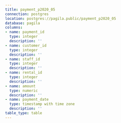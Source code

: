 ```yaml
---
title: payment_p2020_05
connection: postgres
location: postgres://pagila.public/payment_p2020_05
database: pagila
columns:
- name: payment_id
  type: integer
  description: ''
- name: customer_id
  type: integer
  description: ''
- name: staff_id
  type: integer
  description: ''
- name: rental_id
  type: integer
  description: ''
- name: amount
  type: numeric
  description: ''
- name: payment_date
  type: timestamp with time zone
  description: ''
table_type: table
---
```


